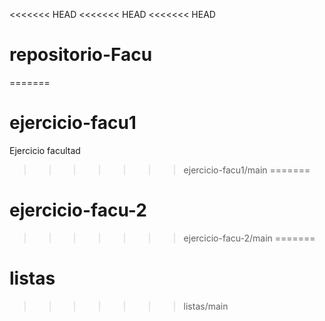 <<<<<<< HEAD
<<<<<<< HEAD
<<<<<<< HEAD
# repositorio-Facu
=======
# ejercicio-facu1
Ejercicio facultad
>>>>>>> ejercicio-facu1/main
=======
# ejercicio-facu-2
>>>>>>> ejercicio-facu-2/main
=======
# listas
>>>>>>> listas/main
